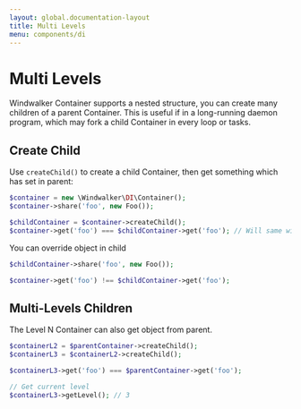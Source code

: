 ```yaml
---
layout: global.documentation-layout
title: Multi Levels
menu: components/di
---
```


# Multi Levels

Windwalker Container supports a nested structure, you can create many children of a parent Container.
This is useful if in a long-running daemon program, which may fork a child Container in every loop or tasks.

## Create Child

Use `createChild()` to create a child Container, then get something which has set in parent: 

```php
$container = new \Windwalker\DI\Container();
$container->share('foo', new Foo());

$childContainer = $container->createChild();
$container->get('foo') === $childContainer->get('foo'); // Will same with parent
```

You can override object in child

```php
$childContainer->share('foo', new Foo());

$container->get('foo') !== $childContainer->get('foo');
```

## Multi-Levels Children

The Level N Container can also get object from parent. 

```php
$containerL2 = $parentContainer->createChild();
$containerL3 = $containerL2->createChild();

$containerL3->get('foo') === $parentContainer->get('foo');

// Get current level
$containerL3->getLevel(); // 3
```

